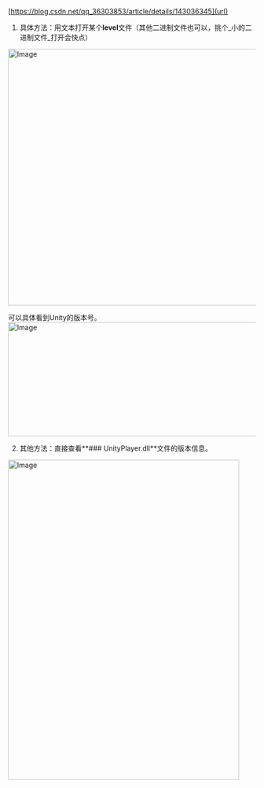 [https://blog.csdn.net/qq_36303853/article/details/143036345](url)

1. 具体方法：用文本打开某个**level**文件（其他二进制文件也可以，挑个_小的二进制文件_打开会快点）

<img width="662" height="522" alt="Image" src="https://github.com/user-attachments/assets/147f2534-69fe-42b9-9569-84bef9f3261c" />

可以具体看到Unity的版本号。
<img width="816" height="232" alt="Image" src="https://github.com/user-attachments/assets/82dd4e1d-813a-4e98-89a8-fdc0b400cadd" />

2. 其他方法：直接查看**### UnityPlayer.dll**文件的版本信息。

<img width="470" height="651" alt="Image" src="https://github.com/user-attachments/assets/aa31b870-e90e-427d-8aef-f53e2087dc7b" />